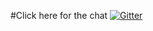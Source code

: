 #Click here for the chat
[![Gitter](https://badges.gitter.im/less-vasyl/community.svg)](https://gitter.im/less-vasyl/community?utm_source=badge&utm_medium=badge&utm_campaign=pr-badge)
